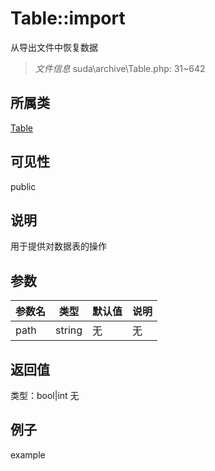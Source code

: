# Table::import
从导出文件中恢复数据
> *文件信息* suda\archive\Table.php: 31~642
## 所属类 

[Table](../Table.md)

## 可见性

  public  
## 说明


用于提供对数据表的操作


## 参数

| 参数名 | 类型 | 默认值 | 说明 |
|--------|-----|-------|-------|
| path |  string | 无 | 无 |

## 返回值
类型：bool|int
无

## 例子

example